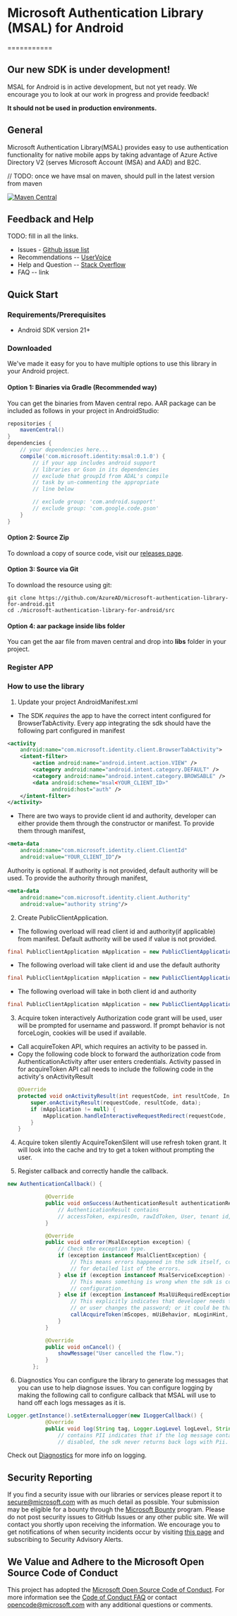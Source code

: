 # Microsoft Authentication Library (MSAL) for Android
===========
## Our new SDK is under development!

MSAL for Android is in active development, but not yet ready. We encourage you to look at our work in progress and provide feedback!

**It should not be used in production environments.**

## General
Microsoft Authentication Library(MSAL) provides easy to use authentication functionality for native mobile apps by taking advantage of Azure Active Directory V2 (serves Microsoft Account (MSA) and AAD) and B2C.

// TODO: once we have msal on maven, should pull in the latest version from maven

[![Maven Central](https://img.shields.io/maven-central/v/com.microsoft.aad/adal.svg)](http://repo1.maven.org/maven2/com/microsoft/aad/adal/)

## Feedback and Help

TODO: fill in all the links.
* Issues - [Github issue list](https://github.com/AzureAD/microsoft-authentication-library-for-android/issues)
* Recommendations -- [UserVoice](https://feedback.azure.com/forums/169401-azure-active-directory)
* Help and Question -- [Stack Overflow](http://stackoverflow.com/questions/tagged/azure-active-directory)
* FAQ -- link

## Quick Start

### Requirements/Prerequisites
* Android SDK version 21+

### Downloaded

We've made it easy for you to have multiple options to use this library in your Android project.

#### Option 1: Binaries via Gradle (Recommended way)

You can get the binaries from Maven central repo. AAR package can be included as follows in your project in AndroidStudio:

```gradle
repositories {
    mavenCentral()
}
dependencies {
    // your dependencies here...
    compile('com.microsoft.identity:msal:0.1.0') {
        // if your app includes android support
        // libraries or Gson in its dependencies
        // exclude that groupId from ADAL's compile
        // task by un-commenting the appropriate
        // line below

        // exclude group: 'com.android.support'
        // exclude group: 'com.google.code.gson'
    }
}
```

#### Option 2: Source Zip

To download a copy of source code, visit our [releases page](https://github.com/AzureAD/microsoft-authentication-library-for-android/releases).

#### Option 3: Source via Git

To download the resource using git:

```
git clone https://github.com/AzureAD/microsoft-authentication-library-for-android.git
cd ./microsoft-authentication-library-for-android/src
```

#### Option 4: aar package inside libs folder
You can get the aar file from maven central and drop into **libs** folder in your project.

### Register APP

### How to use the library

1. Update your project AndroidManifest.xml
* The SDK *requires* the app to have the correct intent configured for BrowserTabActivity. Every app integrating the sdk should have the following part configured in manifest
```xml
<activity
    android:name="com.microsoft.identity.client.BrowserTabActivity">
    <intent-filter>
        <action android:name="android.intent.action.VIEW" />
        <category android:name="android.intent.category.DEFAULT" />
        <category android:name="android.intent.category.BROWSABLE" />
        <data android:scheme="msal<YOUR_CLIENT_ID>"
              android:host="auth" />
    </intent-filter>
</activity>
```

* There are two ways to provide client id and authority, developer can either provide them through the constructor or manifest. To provide them through manifest,
```xml
<meta-data
    android:name="com.microsoft.identity.client.ClientId"
    android:value="YOUR_CLIENT_ID"/>
```

Authority is optional. If authority is not provided, default authority will be used. To provide the authority through manifest,
```xml
<meta-data
    android:name="com.microsoft.identity.client.Authority"
    android:value="authority string"/>
```

2. Create PublicClientApplication.

* The following overload will read client id and authority(if applicable) from manifest. Default authority will be used if value is not provided.
```Java
final PublicClientApplication mApplication = new PublicClientApplication(this.getApplicationContext());
```

* The following overload will take client id and use the default authority
```Java
final PublicClientApplication mApplication = new PublicClientApplication(this.getApplicationContext, clientid);
```

* The following overload will take in both client id and authority
```Java
final PublicClientApplication mApplication = new PublicClientApplication(this.getApplicationContext, clientid, authority);
```

3. Acquire token interactively
Authorization code grant will be used, user will be prompted for username and password. If prompt behavior is not forceLogin, cookies will be used if available.

* Call acquireToken API, which requires an activity to be passed in.
* Copy the following code block to forward the authorization code from AuthenticationActivity after user enters credentials. Activity passed in for acquireToken API call needs to include the following code in the activity's onActivityResult
     ```Java
     @Override
     protected void onActivityResult(int requestCode, int resultCode, Intent data) {
         super.onActivityResult(requestCode, resultCode, data);
         if (mApplication != null) {
             mApplication.handleInteractiveRequestRedirect(requestCode, resultCode, data);
         }
     }
     ```

4. Acquire token silently
AcquireTokenSilent will use refresh token grant. It will look into the cache and try to get a token without prompting the user.

5. Register callback and correctly handle the callback.
```Java
new AuthenticationCallback() {

            @Override
            public void onSuccess(AuthenticationResult authenticationResult) {
                // AuthenticationResult contains
                // accessToken, expiresOn, rawIdToken, User, tenant id, etc.
            }

            @Override
            public void onError(MsalException exception) {
                // Check the exception type.
                if (exception instanceof MsalClientException) {
                    // This means errors happened in the sdk itself, could be network, Json parse, etc. Check MsalError.java
                    // for detailed list of the errors.
                } else if (exception instanceof MsalServiceException) {
                    // This means something is wrong when the sdk is communication to the service, mostly likely it's the client
                    // configuration.
                } else if (exception instanceof MsalUiRequiredException) {
                    // This explicitly indicates that developer needs to prompt the user, it could be refresh token is expired, revoked
                    // or user changes the password; or it could be that no token was found in the token cache.
                    callAcquireToken(mScopes, mUiBehavior, mLoginHint, mExtraQp, mAdditionalScope);
                }
            }

            @Override
            public void onCancel() {
                showMessage("User cancelled the flow.");
            }
        };
```

6. Diagnostics
You can configure the library to generate log messages that you can use to help diagnose issues. You can configure logging by making the following call to configure callback that MSAL will use to hand off each logs messages as it is.
```Java
Logger.getInstance().setExternalLogger(new ILoggerCallback() {
            @Override
            public void log(String tag, Logger.LogLevel logLevel, String message, boolean containsPII) {
                // contains PII indicates that if the log message contains PII information. If PII logging is
                // disabled, the sdk never returns back logs with Pii.
```

Check out [Diagnostics](link) for more info on logging.

## Security Reporting

If you find a security issue with our libraries or services please report it to [secure@microsoft.com](mailto:secure@microsoft.com) with as much detail as possible. Your submission may be eligible for a bounty through the [Microsoft Bounty](http://aka.ms/bugbounty) program. Please do not post security issues to GitHub Issues or any other public site. We will contact you shortly upon receiving the information. We encourage you to get notifications of when security incidents occur by visiting [this page](https://technet.microsoft.com/en-us/security/dd252948) and subscribing to Security Advisory Alerts.

## We Value and Adhere to the Microsoft Open Source Code of Conduct

This project has adopted the [Microsoft Open Source Code of Conduct](https://opensource.microsoft.com/codeofconduct/). For more information see the [Code of Conduct FAQ](https://opensource.microsoft.com/codeofconduct/faq/) or contact [opencode@microsoft.com](mailto:opencode@microsoft.com) with any additional questions or comments.




